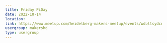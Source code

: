```yaml
---
title: Friday PiDay
date: 2022-10-14
location: 
link: https://www.meetup.com/heidelberg-makers-meetup/events/wdbltsydcnbsb/
usergroup: makershd
type: usergroup
---
```

